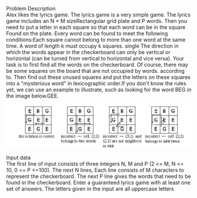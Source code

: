 Problem Description  
Alex likes the lyrics game. The lyrics game is a very simple game. The lyrics game includes an N * M sizeRectangular grid plate and P words. Then you need to put a letter in each square so that each word can be in the square
Found on the plate. Every word can be found to meet the following conditions:Each square cannot belong to more than one word at the same time. A word of length k must occupy k squares. single
The direction in which the words appear in the checkerboard can only be vertical or horizontal (can be turned from vertical to horizontal and vice versa).
Your task is to first find all the words on the checkerboard. Of course, there may be some squares on the board that are not occupied by words.
according to. Then find out these unused squares and put the letters on these squares into a "mysterious word" in lexicographic order.If you don't know the rules yet, we can use an example to illustrate, such as looking for the word BEG in the image below.GEE.

![image](https://github.com/reignsocket/Verb/blob/master/verb.png)

Input data  
The first line of input consists of three integers N, M and P (2 <= M, N <= 10, 0 <= P <=100). The next N lines,
Each line consists of M characters to represent the checkerboard. The next P line gives the words that need to be found in the checkerboard.
Enter a guaranteed lyrics game with at least one set of answers. The letters given in the input are all uppercase letters
